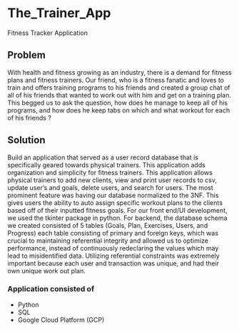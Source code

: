 # The_Trainer_App
Fitness Tracker Application

## Problem
With health and fitness growing as an industry, there is a demand for fitness plans and fitness trainers. Our friend, who is a fitness fanatic and loves to train and offers training programs to his friends and created a group chat of all of his friends that wanted to work out with him and get on a training plan. This begged us to ask the question, how does he manage to keep all of his programs, and how does he keep tabs on which and what workout for each of his friends ?  
## Solution
Build an application that served as a user record database that is specifically geared towards physical trainers. This application adds organization and simplicity for fitness trainers. This application allows physical trainers to add new clients, view and print user records to csv, update user’s and goals, delete users, and search for users. The most prominent feature was having our database normalized to the 3NF. This gives users the ability to auto assign specific workout plans to the clients based off of their inputted fitness goals. For our front end/UI development, we used the tkinter package in python. For backend, the database schema we created consisted of 5 tables (Goals, Plan, Exercises, Users, and Progress) each table consisting of primary and foreign keys, which was crucial to maintaining referential integrity and allowed us to optimize performance, instead of continuously redeclaring the values which may lead to misidentified data. Utilizing referential constraints was extremely important because each user and transaction was unique, and had their own unique work out plan.
### Application consisted of
- Python
- SQL
- Google Cloud Platform (GCP)


